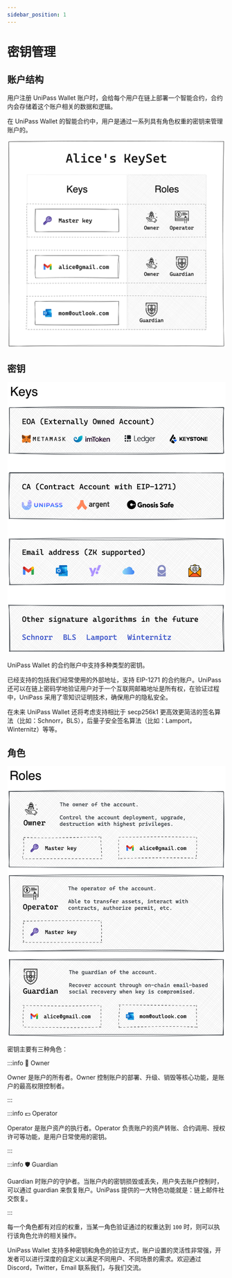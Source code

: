 ```yaml
---
sidebar_position: 1
---
```


# 密钥管理

## 账户结构

用户注册 UniPass Wallet 账户时，会给每个用户在链上部署一个智能合约，合约内会存储着这个账户相关的数据和逻辑。

在 UniPass Wallet 的智能合约中，用户是通过一系列具有角色权重的密钥来管理账户的。

![keyset-structure.png](./img/keyset-structure.png)

## 密钥

![keys-type.png](./img/keys-type.png)

UniPass Wallet 的合约账户中支持多种类型的密钥。

已经支持的包括我们经常使用的外部地址，支持 EIP-1271 的合约账户。UniPass 还可以在链上密码学地验证用户对于一个互联网邮箱地址是所有权，在验证过程中，UniPass 采用了零知识证明技术，确保用户的隐私安全。

在未来 UniPass Wallet 还将考虑支持相比于 secp256k1 更高效更简洁的签名算法（比如：Schnorr，BLS），后量子安全签名算法（比如：Lamport，Winternitz）等等。

## 角色

![roles-type.png](./img/roles-type.png)

密钥主要有三种角色：

:::info 👤 Owner

Owner 是账户的所有者。Owner 控制账户的部署、升级、销毁等核心功能，是账户的最高权限控制者。

:::

:::info 💵 Operator

Operator 是账户资产的执行者。Operator 负责账户的资产转账、合约调用、授权许可等功能，是用户日常使用的密钥。

:::

:::info 🛡️ Guardian

Guardian 时账户的守护者。当账户内的密钥损毁或丢失，用户失去账户控制时，可以通过 guardian 来恢复账户。UniPass 提供的一大特色功能就是：链上邮件社交恢复。

:::

每一个角色都有对应的权重，当某一角色验证通过的权重达到 `100` 时，则可以执行该角色允许的相关操作。

UniPass Wallet 支持多种密钥和角色的验证方式，账户设置的灵活性非常强，开发者可以进行深度的自定义以满足不同用户、不同场景的需求。欢迎通过 Discord，Twitter，Email 联系我们，与我们交流。